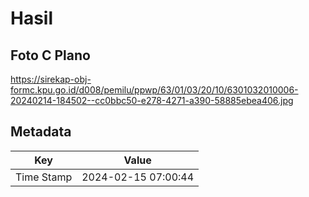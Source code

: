 # Hasil

## Foto C Plano

https://sirekap-obj-formc.kpu.go.id/d008/pemilu/ppwp/63/01/03/20/10/6301032010006-20240214-184502--cc0bbc50-e278-4271-a390-58885ebea406.jpg


## Metadata

| Key        | Value               |
| ---------- | ------------------- |
| Time Stamp | 2024-02-15 07:00:44 |



